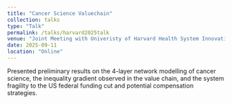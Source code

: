 ```yaml
---
title: "Cancer Science Valuechain"
collection: talks
type: "Talk"
permalink: /talks/harvard2025talk
venue: "Joint Meeting with Univeristy of Harvard Health System Innovation Lab"
date: 2025-09-11
location: "Online"
---
```

Presented preliminary results on the 4-layer network modelling of cancer science, the inequality gradient observed in the value chain, and the system fragility to the US federal funding cut and potential compensation strategies. 